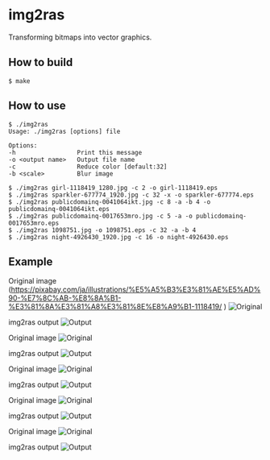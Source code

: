 # img2ras

Transforming bitmaps into vector graphics.

## How to build

```
$ make
```

## How to use

```
$ ./img2ras
Usage: ./img2ras [options] file

Options:
-h                 Print this message
-o <output name>   Output file name
-c                 Reduce color [default:32]
-b <scale>         Blur image

$ ./img2ras girl-1118419_1280.jpg -c 2 -o girl-1118419.eps
$ ./img2ras sparkler-677774_1920.jpg -c 32 -x -o sparkler-677774.eps
$ ./img2ras publicdomainq-0041064ikt.jpg -c 8 -a -b 4 -o publicdomainq-0041064ikt.eps
$ ./img2ras publicdomainq-0017653mro.jpg -c 5 -a -o publicdomainq-0017653mro.eps
$ ./img2ras 1098751.jpg -o 1098751.eps -c 32 -a -b 4
$ ./img2ras night-4926430_1920.jpg -c 16 -o night-4926430.eps
```

## Example

Original image (https://pixabay.com/ja/illustrations/%E5%A5%B3%E3%81%AE%E5%AD%90-%E7%8C%AB-%E8%8A%B1-%E3%81%8A%E3%81%A8%E3%81%8E%E8%A9%B1-1118419/
)
![Original](girl-1118419_1280.jpg)

img2ras output
![Output](girl-1118419.svg)

Original image
![Original](sparkler-677774_1920.jpg)

img2ras output
![Output](sparkler-677774.svg)

Original image
![Original](publicdomainq-0041064ikt.jpg)

img2ras output
![Output](publicdomainq-0041064ikt.svg)

Original image
![Original](publicdomainq-0017653mro.jpg)

img2ras output
![Output](publicdomainq-0017653mro.svg)

Original image
![Original](night-4926430_1920.jpg)

img2ras output
![Output](night-4926430.svg)

